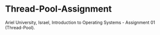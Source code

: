 # Thread-Pool-Assignment
Ariel University, Israel, Introduction to Operating Systems - Assignment 01 (Thread-Pool).

